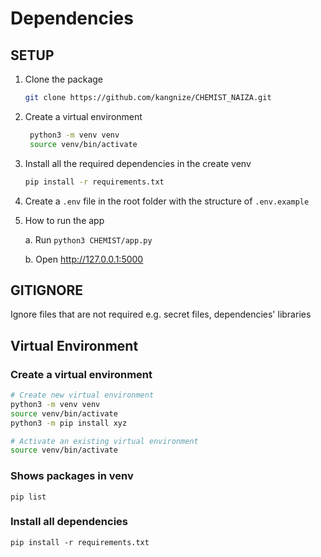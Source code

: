 # Dependencies

## SETUP
1. Clone the package
   ```sh
   git clone https://github.com/kangnize/CHEMIST_NAIZA.git
   ```
2. Create a virtual environment
   ```sh
    python3 -m venv venv
    source venv/bin/activate
    ```
3. Install all the required dependencies in the create venv
   ```sh
   pip install -r requirements.txt
   ```
4. Create a `.env` file in the root folder with the structure of `.env.example`
5. How to run the app
   
   a. Run `python3 CHEMIST/app.py`

   b. Open http://127.0.0.1:5000

## GITIGNORE
Ignore files that are not required e.g. secret files, dependencies' libraries


## Virtual Environment
### Create a virtual environment
```sh
# Create new virtual environment
python3 -m venv venv
source venv/bin/activate
python3 -m pip install xyz

# Activate an existing virtual environment
source venv/bin/activate
```
### Shows packages in venv
`pip list`

### Install all dependencies
`pip install -r requirements.txt`
